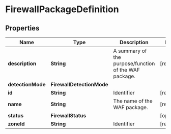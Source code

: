 

# FirewallPackageDefinition


## Properties

| Name | Type | Description | Notes |
|------------ | ------------- | ------------- | -------------|
|**description** | **String** | A summary of the purpose/function of the WAF package. |  [readonly] |
|**detectionMode** | **FirewallDetectionMode** |  |  |
|**id** | **String** | Identifier |  [readonly] |
|**name** | **String** | The name of the WAF package. |  [readonly] |
|**status** | **FirewallStatus** |  |  [optional] |
|**zoneId** | **String** | Identifier |  [readonly] |



